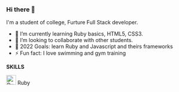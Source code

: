 ### Hi there 👋

I'm a student of college, Furture Full Stack developer.

- 🌱 I’m currently learning Ruby basics, HTML5, CSS3.
- 👯 I’m looking to collaborate with other students.
- 🥅 2022 Goals: learn Ruby and Javascript and theirs frameworks
- ⚡ Fun fact: I love swimming and gym training

**SKILLS**

<img src= "https://www.google.com/url?sa=i&url=https%3A%2F%2Fcommons.wikimedia.org%2Fwiki%2FFile%3ADevicon-ruby-plain.svg&psig=AOvVaw0o4tXar68iY3-A8hNC0vGr&ust=1642280005067000&source=images&cd=vfe&ved=0CAsQjRxqFwoTCIjZ6PSPsvUCFQAAAAAdAAAAABAR" alt="Ruby" width="26px"> Ruby

